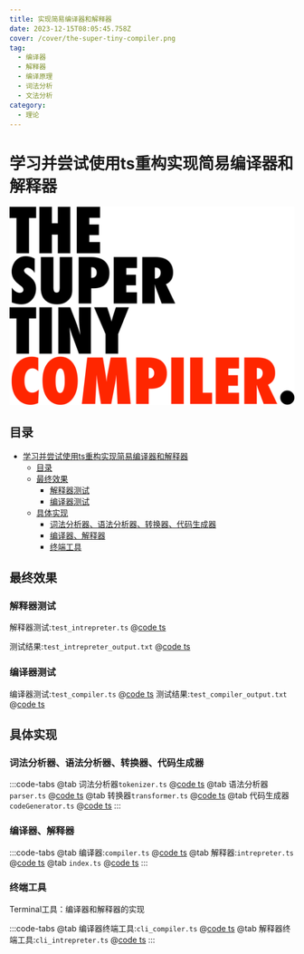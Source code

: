 ```yaml
---
title: 实现简易编译器和解释器
date: 2023-12-15T08:05:45.758Z
cover: /cover/the-super-tiny-compiler.png
tag:
  - 编译器
  - 解释器
  - 编译原理
  - 词法分析
  - 文法分析
category:
  - 理论
---
```


# 学习并尝试使用ts重构实现简易编译器和解释器

![the-super-tiny-compiler.png](cover/the-super-tiny-compiler.png)

## 目录

- [学习并尝试使用ts重构实现简易编译器和解释器](#学习并尝试使用ts重构实现简易编译器和解释器)
  - [目录](#目录)
  - [最终效果](#最终效果)
    - [解释器测试](#解释器测试)
    - [编译器测试](#编译器测试)
  - [具体实现](#具体实现)
    - [词法分析器、语法分析器、转换器、代码生成器](#词法分析器语法分析器转换器代码生成器)
    - [编译器、解释器](#编译器解释器)
    - [终端工具](#终端工具)

## 最终效果

### 解释器测试

解释器测试:`test_intrepreter.ts`
@[code ts](./projects/the-super-tiny-compiler-ts/src/test/test_intrepreter.ts)

测试结果:`test_intrepreter_output.txt`
@[code ts](./projects/the-super-tiny-compiler-ts/test_intrepreter_output.txt)

### 编译器测试

编译器测试:`test_compiler.ts`
@[code ts](./projects/the-super-tiny-compiler-ts/src/test/test_compiler.ts)
测试结果:`test_compiler_output.txt`
@[code ts](./projects/the-super-tiny-compiler-ts/test_compiler_output.txt)

## 具体实现

### 词法分析器、语法分析器、转换器、代码生成器

:::code-tabs
@tab 词法分析器`tokenizer.ts`
@[code ts](./projects/the-super-tiny-compiler-ts/src/tokenizer.ts)
@tab 语法分析器`parser.ts`
@[code ts](./projects/the-super-tiny-compiler-ts/src/parser.ts)
@tab 转换器`transformer.ts`
@[code ts](./projects/the-super-tiny-compiler-ts/src/transformer.ts)
@tab 代码生成器`codeGenerator.ts`
@[code ts](./projects/the-super-tiny-compiler-ts/src/codeGenerator.ts)
:::

### 编译器、解释器

:::code-tabs
@tab 编译器:`compiler.ts`
@[code ts](./projects/the-super-tiny-compiler-ts/src/compiler.ts)
@tab 解释器:`intrepreter.ts`
@[code ts](./projects/the-super-tiny-compiler-ts/src/intrepreter.ts)
@tab `index.ts`
@[code ts](./projects/the-super-tiny-compiler-ts/src/index.ts)
:::

### 终端工具

Terminal工具：编译器和解释器的实现

:::code-tabs
@tab 编译器终端工具:`cli_compiler.ts`
@[code ts](./projects/the-super-tiny-compiler-ts/src/cli_compiler.ts)
@tab 解释器终端工具:`cli_intrepreter.ts`
@[code ts](./projects/the-super-tiny-compiler-ts/src/cli_intrepreter.ts)
:::
